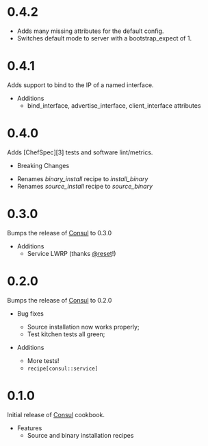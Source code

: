# 0.4.2
* Adds many missing attributes for the default config.
* Switches default mode to server with a bootstrap_expect of 1.

# 0.4.1
Adds support to bind to the IP of a named interface.

* Additions
  - bind_interface, advertise_interface, client_interface attributes

# 0.4.0
Adds [ChefSpec][3] tests and software lint/metrics.

* Breaking Changes
- Renames *binary_install* recipe to *install_binary*
- Renames *source_install* recipe to *source_binary*

# 0.3.0
Bumps the release of [Consul][1] to 0.3.0

* Additions
  - Service LWRP (thanks [@reset][2]!)

# 0.2.0

Bumps the release of [Consul][1] to 0.2.0

* Bug fixes
  * Source installation now works properly;
  * Test kitchen tests all green;

* Additions
  - More tests!
  - `recipe[consul::service]`

# 0.1.0

Initial release of [Consul][1] cookbook.

* Features
  * Source and binary installation recipes

[1]: http://consul.io
[2]: https://github.com/reset
